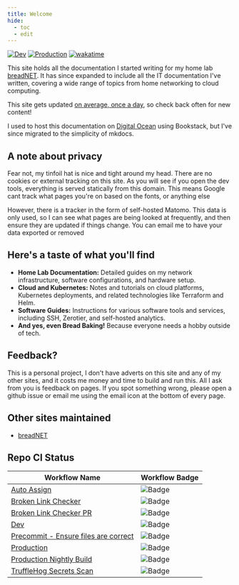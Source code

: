 ```yaml
---
title: Welcome
hide:
  - toc
  - edit
---
```


[![Dev](https://github.com/userbradley/documentation.breadnet.co.uk/actions/workflows/dev.yaml/badge.svg)](https://github.com/userbradley/documentation.breadnet.co.uk/actions/workflows/dev.yaml) [![Production](https://github.com/userbradley/documentation.breadnet.co.uk/actions/workflows/prod.yaml/badge.svg)](https://github.com/userbradley/documentation.breadnet.co.uk/actions/workflows/prod.yaml)
[![wakatime](https://wakatime.com/badge/user/befd4d51-df71-4caa-90ba-09a83c0524b0/project/fa7f3e73-d976-48d9-94f5-a17bd1bb4614.svg)](https://wakatime.com/badge/user/befd4d51-df71-4caa-90ba-09a83c0524b0/project/fa7f3e73-d976-48d9-94f5-a17bd1bb4614)

This site holds all the documentation I started writing for my home lab [breadNET](https://breadnet.co.uk/?mtm_campaign=documentation&mtm_kwd=mainpage).
It has since expanded to include all the IT documentation I've written, covering a wide range of topics from home networking to cloud computing.

This site gets updated [on average, once a day](https://github.com/userbradley/documentation.breadnet.co.uk/graphs/commit-activity), so check back often for new content!

I used to host this documentation on [Digital Ocean](https://m.do.co/c/77be3c3aa96c) using Bookstack, but I've since migrated to the simplicity of mkdocs.

## A note about privacy

Fear not, my tinfoil hat is nice and tight around my head. There are no cookies or external tracking on this site. As you will see
if you open the dev tools, everything is served statically from this domain. This means Google cant track what pages you're on
based on the fonts, or anything else

However, there is a tracker in the form of self-hosted Matomo. This data is only used, so I can see what pages are being looked
at frequently, and then ensure they are updated if things change. You can email me to have your data exported or removed

## Here's a taste of what you'll find

* **Home Lab Documentation:** Detailed guides on my network infrastructure, software configurations, and hardware setup.
* **Cloud and Kubernetes:** Notes and tutorials on cloud platforms, Kubernetes deployments, and related technologies like Terraform and Helm.
* **Software Guides:**  Instructions for various software tools and services, including SSH, Zerotier, and self-hosted analytics.
* **And yes, even Bread Baking!**  Because everyone needs a hobby outside of tech.

## Feedback?

This is a personal project, I don't have adverts on this site and any of my other sites, and it costs me money and time to build and run this.
All I ask from you is feedback on pages. If you spot something wrong, please open a github issue or email me using the email icon at the bottom of every page.

## Other sites maintained

* [breadNET](https://breadnet.co.uk/?mtm_campaign=documentation&mtm_kwd=mainpage)

## Repo CI Status

| Workflow Name                                                                                                                                   | Workflow Badge                                                                                                                           |
|-------------------------------------------------------------------------------------------------------------------------------------------------|------------------------------------------------------------------------------------------------------------------------------------------|
| [Auto Assign](https://github.com/userbradley/documentation.breadnet.co.uk/blob/main/.github/workflows/auto-assign.yaml)                         | ![Badge](https://github.com/userbradley/documentation.breadnet.co.uk/workflows/Auto%20Assign/badge.svg)                                  |
| [Broken Link Checker](https://github.com/userbradley/documentation.breadnet.co.uk/blob/main/.github/workflows/broken-link-checker.yaml)         | ![Badge](https://github.com/userbradley/documentation.breadnet.co.uk/workflows/Broken%20Link%20Checker/badge.svg)                        |
| [Broken Link Checker PR](https://github.com/userbradley/documentation.breadnet.co.uk/blob/main/.github/workflows/broken-link-checker-pr.yaml)   | ![Badge](https://github.com/userbradley/documentation.breadnet.co.uk/workflows/Broken%20Link%20Checker%20PR/badge.svg)                   |
| [Dev](https://github.com/userbradley/documentation.breadnet.co.uk/blob/main/.github/workflows/dev.yaml)                                         | ![Badge](https://github.com/userbradley/documentation.breadnet.co.uk/workflows/Dev/badge.svg)                                            |
| [Precommit - Ensure files are correct](https://github.com/userbradley/documentation.breadnet.co.uk/blob/main/.github/workflows/pre-commit.yaml) | ![Badge](https://github.com/userbradley/documentation.breadnet.co.uk/workflows/Precommit%20-%20Ensure%20files%20are%20correct/badge.svg) |
| [Production](https://github.com/userbradley/documentation.breadnet.co.uk/blob/main/.github/workflows/prod.yaml)                                 | ![Badge](https://github.com/userbradley/documentation.breadnet.co.uk/workflows/Production/badge.svg)                                     |
| [Production Nightly Build](https://github.com/userbradley/documentation.breadnet.co.uk/blob/main/.github/workflows/nightly-prod.yaml)           | ![Badge](https://github.com/userbradley/documentation.breadnet.co.uk/workflows/Production%20Nightly%20Build/badge.svg)                   |
| [TruffleHog Secrets Scan](https://github.com/userbradley/documentation.breadnet.co.uk/blob/main/.github/workflows/truffle-hog.yaml)             | ![Badge](https://github.com/userbradley/documentation.breadnet.co.uk/workflows/TruffleHog%20Secrets%20Scan/badge.svg)                    |
